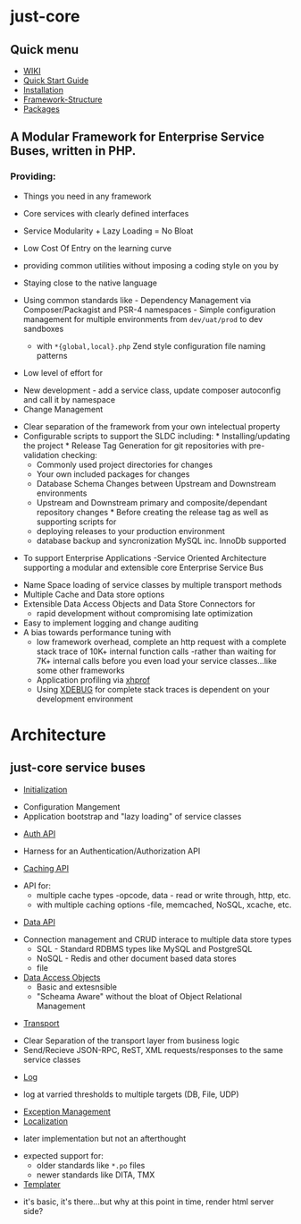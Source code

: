 # just-core

## Quick menu

* [WIKI](https://github.com/CHGLongStone/just-core/wiki)
* [Quick Start Guide](https://github.com/CHGLongStone/just-core/wiki/QuickStart)
* [Installation](https://github.com/CHGLongStone/just-core-stub/wiki/Project-Installation)
* [Framework-Structure](https://github.com/CHGLongStone/just-core/wiki/Framework-Structure)
* [Packages](https://github.com/CHGLongStone/just-core/wiki/Packages-(extensions))


## A Modular Framework for Enterprise Service Buses, written in PHP.

### Providing:
* Things you need in any framework 
 - Core services with clearly defined interfaces 
 - Service Modularity + Lazy Loading = No Bloat
 - Low Cost Of Entry on the learning curve 
  - providing common utilities without imposing a coding style on you by
   - Staying close to the native language 
   - Using common standards like
    - Dependency Management via Composer/Packagist and PSR-4 namespaces
    - Simple configuration management for multiple environments from `dev/uat/prod` to dev sandboxes 
     - with `*{global,local}.php` Zend style configuration file naming patterns
	 
 - Low level of effort for
  * New development - add a service class, update composer autoconfig and call it by namespace
  * Change Management 
   - Clear separation of the framework from your own intelectual property
   - Configurable scripts to support the SLDC including:
    * Installing/updating the project
    * Release Tag Generation for git repositories with pre-validation checking:
     - Commonly used project directories for changes
     - Your own included packages for changes
     - Database Schema Changes between Upstream and Downstream environments
     - Upstream and Downstream primary and composite/dependant repository changes 
    * Before creating the release tag as well as supporting scripts for
     - deploying releases to your production environment
     - database backup and syncronization MySQL inc. InnoDb supported 
	 
* To support Enterprise Applications 
 -Service Oriented Architecture supporting a modular and extensible core Enterprise Service Bus
 - Name Space loading of service classes by multiple transport methods
 - Multiple Cache and Data store options
 - Extensible Data Access Objects and Data Store Connectors for 
   * rapid development without compromising late optimization
 - Easy to implement logging and change auditing 
 - A bias towards performance tuning with
   * low framework overhead, complete an http request with a complete stack trace of 10K+ internal function calls 
     -rather than waiting for 7K+ internal calls before you even load your service classes...like some other frameworks
   * Application profiling via [xhprof](https://github.com/phacility/xhprof)
    - Using [XDEBUG](https://xdebug.org/) for complete stack traces is dependent on your development environment





# Architecture

## just-core service buses
 * [Initialization](https://github.com/CHGLongStone/just-core/wiki/Load)
  - Configuration Mangement
  - Application bootstrap and "lazy loading" of service classes
 * [Auth API](https://github.com/CHGLongStone/just-core/wiki/AUTH)
  - Harness for an Authentication/Authorization API 
 * [Caching API](https://github.com/CHGLongStone/just-core/wiki/Cache) 
  - API for:
    * multiple cache types -opcode, data - read or write through, http, etc. 
    * with multiple caching options -file, memcached, NoSQL, xcache, etc.
 * [Data API](https://github.com/CHGLongStone/just-core/wiki/Data-layer) 
  - Connection management and CRUD interace to multiple data store types
    * SQL - Standard RDBMS types like MySQL and PostgreSQL
    * NoSQL - Redis and other document based data stores 
    * file
  - [Data Access Objects](https://github.com/CHGLongStone/just-core/wiki/DAO)
    * Basic and extesnsible 
    * "Scheama Aware" without the bloat of Object Relational Management
 * [Transport](https://github.com/CHGLongStone/just-core/wiki/Transport)
  - Clear Separation of the transport layer from business logic
  - Send/Recieve JSON-RPC, ReST, XML requests/responses to the same service classes
 * [Log](https://github.com/CHGLongStone/just-core/wiki/Log)
  - log at varried thresholds to multiple targets (DB, File, UDP) 
 * [Exception Management](https://github.com/CHGLongStone/just-core/wiki/Exception)
 * [Localization](https://github.com/CHGLongStone/just-core/wiki/Localization) 
  - later implementation but not an afterthought
   * expected support for: 
     - older standards like `*.po` files
     - newer standards like DITA, TMX 
 * [Templater]()
  - it's basic, it's there...but why at this point in time, render html server side?

 
